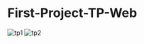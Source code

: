 # First-Project-TP-Web
![tp1](https://cloud.githubusercontent.com/assets/22420836/23094345/6464c820-f5f7-11e6-9c91-62a570eb48f3.png)
![tp2](https://cloud.githubusercontent.com/assets/22420836/23094344/63879fea-f5f7-11e6-98db-d22596ecbf2e.png) 
